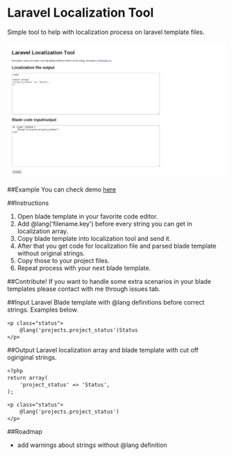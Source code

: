 Laravel Localization Tool
=========================

Simple tool to help with localization process on laravel template files.

![Image](screenshot.png)

##Example
You can check demo [here](http://maciejplusa.com/laravel-localization-tool/)

##Instructions
1. Open blade template in your favorite code editor.
1. Add @lang('filename.key') before every string you can get in localization array.
1. Copy blade template into localization tool and send it.
1. After that you get code for localization file and parsed blade template without original strings.
1. Copy those to your project files.
1. Repeat process with your next blade template.

##Contribute!
If you want to handle some extra scenarios in your blade templates please contact with me through issues tab.

##Input
Laravel Blade template with @lang definitions before correct strings. Examples below.

```
<p class="status">
    @lang('projects.project_status')Status
</p>
```

##Output
Laravel localization array and blade template with cut off ogiriginal strings.

```
<?php
return array(
    'project_status' => 'Status',
);
```

```
<p class="status">
    @lang('projects.project_status')
</p>
```

##Roadmap
* add warnings about strings without @lang definition

